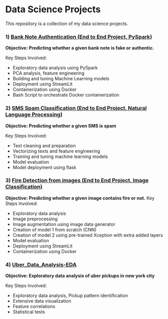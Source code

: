 # Data Science Projects

This repository is a collection of my data science projects. 

### 1) [Bank Note Authentication (End to End Project, PySpark)](https://github.com/holdmygithub/Data-Science/tree/master/EndtoEnd-PySpark-BankNoteAuthentication)
**Objective: Predicting whether a given bank note is fake or authentic.**

Key Steps Involved:

- Exploratory data analysis using PySpark
- PCA analysis, feature engineering
- Building and tuning Machine Learning models
- Deployment using StreamLit
- Containerization using Docker
- Bash Script to orchestrate Docker containerization
### 2) [SMS Spam Classification (End to End Project, Natural Language Processing)](https://github.com/holdmygithub/Data-Science/tree/master/End-to-End-NLP-SMS-Spam-Classification)
**Objective: Predicting whether a given SMS is spam**

Key Steps Involved:

- Text cleaning and preparation
- Vectorizing texts and feature engineering
- Training and tuning machine learning models
- Model evaluation
- Model deployment using flask 

### 3) [Fire Detection from images (End to End Project, Image Classification)](https://github.com/holdmygithub/Data-Science/tree/master/End-toEnd-CV-Fire-Detection-Images)
**Objective: Predicting whether a given image contains fire or not.**
Key Steps Involved:

- Exploratory data analysis
- Image preprocessing
- Image augmentation using image data generator
- Creation of model 1 from scratch (CNN)
- Creation of model 2 using pre-trained Xception with extra added layers
- Model evaluation
- Deployment using StreamLit
- Containerization using Docker

### 4) [Uber_Data_Analysis-EDA](https://github.com/holdmygithub/Data-Science/tree/master/Uber_Data_Analysis-EDA "Uber_Data_Analysis-EDA")
**Objective: Exploratory data analysis of uber pickups in new york city**

Key Steps Involved:

- Exploratory data analysis, Pickup pattern identification
- Extensive data visualization
- Feature correlations
- Statistical tests
